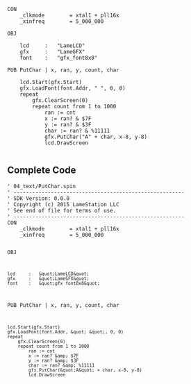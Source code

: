 <pre><code>CON
    _clkmode        = xtal1 + pll16x
    _xinfreq        = 5_000_000
    
OBJ
    
    lcd     :   &quot;LameLCD&quot;
    gfx     :   &quot;LameGFX&quot;
    font    :   &quot;gfx_font8x8&quot;
        
PUB PutChar | x, ran, y, count, char
    
    lcd.Start(gfx.Start)
    gfx.LoadFont(font.Addr, &quot; &quot;, 0, 0)
    repeat
        gfx.ClearScreen(0)
        repeat count from 1 to 1000
            ran := cnt
            x := ran? &amp; $7F
            y := ran? &amp; $3F
            char := ran? &amp; %11111
            gfx.PutChar(&quot;A&quot; + char, x-8, y-8)
            lcd.DrawScreen
            </code></pre>
<h2 id="complete-code">Complete Code</h2>
<pre><code>&#39; 04_text/PutChar.spin
&#39; -------------------------------------------------------
&#39; SDK Version: 0.0.0
&#39; Copyright (c) 2015 LameStation LLC
&#39; See end of file for terms of use.
&#39; -------------------------------------------------------
CON
    _clkmode        = xtal1 + pll16x
    _xinfreq        = 5_000_000
    
OBJ
    
    lcd     :   &quot;LameLCD&quot;
    gfx     :   &quot;LameGFX&quot;
    font    :   &quot;gfx_font8x8&quot;
        
PUB PutChar | x, ran, y, count, char
    
    lcd.Start(gfx.Start)
    gfx.LoadFont(font.Addr, &quot; &quot;, 0, 0)
    repeat
        gfx.ClearScreen(0)
        repeat count from 1 to 1000
            ran := cnt
            x := ran? &amp; $7F
            y := ran? &amp; $3F
            char := ran? &amp; %11111
            gfx.PutChar(&quot;A&quot; + char, x-8, y-8)
            lcd.DrawScreen
            

</code></pre>
